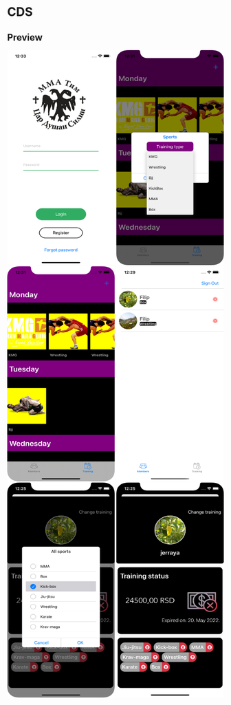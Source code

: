 # CDS

## Preview

<img src="https://raw.githubusercontent.com/Dzondzula/CDS/main/Images/Login.png" width="250" height="500"> <img src="https://raw.githubusercontent.com/Dzondzula/CDS/main/Images/AddTraining.png" width="250" height="500">
<img src="https://raw.githubusercontent.com/Dzondzula/CDS/main/Images/Training.png" width="250" height="500"> 
<img src="https://raw.githubusercontent.com/Dzondzula/CDS/main/Images/AllMembers.png" width="250" height="500">
<img src="https://raw.githubusercontent.com/Dzondzula/CDS/main/Images/AddSport.png" width="250" height="500">
<img src="https://raw.githubusercontent.com/Dzondzula/CDS/main/Images/Member.png" width="250" height="500">
